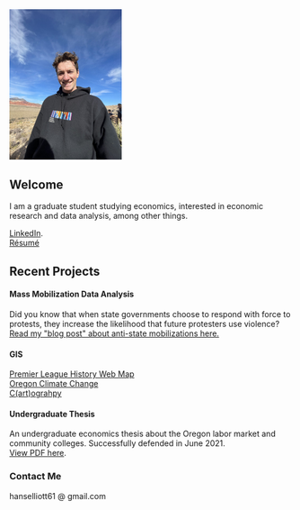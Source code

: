 <img src="me.jpg" alt="me" width="200"/>

## Welcome
I am a graduate student studying economics, interested in economic research and data analysis, among other things.  

[LinkedIn](https://www.linkedin.com/in/hans-elliott/).  
[Résumé](https://hans-elliott99.github.io/Resume.html)

## Recent Projects
#### Mass Mobilization Data Analysis
Did you know that when state governments choose to respond with force to protests, they increase the likelihood that future protesters use violence?
[Read my "blog post" about anti-state mobilizations here.](https://hans-elliott99.github.io/MassMobilBlogPost.html)

#### GIS
[Premier League History Web Map](https://hans-elliott99.github.io/PLHistoryPost.html)  
[Oregon Climate Change](https://hans-elliott99.github.io/GIS_I_Project.html)  
[C(art)ograhpy](https://hans-elliott99.github.io/C-art-ography.html)  


#### Undergraduate Thesis
An undergraduate economics thesis about the Oregon labor market and community colleges. Successfully defended in June 2021.  
[View PDF here](https://hans-elliott99.github.io/HansElliott_Thesis.pdf).


### Contact Me
hanselliott61 @ gmail.com
